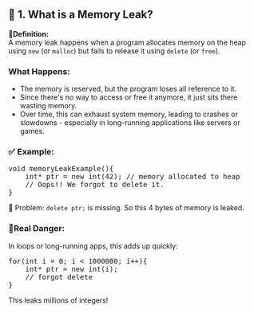 ## 🧠 1. What is a Memory Leak?
🔸<b>Definition:</b><br>
A memory leak happens when a program allocates memory on the heap using `new` (or `malloc`) but fails to release it using `delete` (or `free`).
### What Happens:
- The memory is reserved, but the program loses all reference to it.
- Since there's no way to access or free it anymore, it just sits there wasting memory.
- Over time, this can exhaust system memory, leading to crashes or slowdowns - especially in long-running applications like servers or games.

### ✅ Example:
<pre>
void memoryLeakExample(){
    int* ptr = new int(42); // memory allocated to heap
    // Oops!! We forgot to delete it.
}
</pre>
🔴 Problem: `delete ptr;` is missing. So this 4 bytes of memory is leaked.

### 🚨Real Danger:
In loops or long-running apps, this adds up quickly:
<pre>
for(int i = 0; i < 1000000; i++){
    int* ptr = new int(i);
    // forgot delete
}
</pre>
This leaks millions of integers!